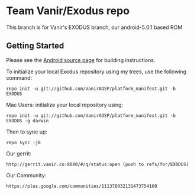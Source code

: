 Team Vanir/Exodus repo
===========

This branch is for Vanir's EXODUS branch, our android-5.0.1 based ROM


Getting Started
---------------

Please see the [Android source page](http://source.android.com/source/index.html) for building instructions.

To initialize your local Exodus repository using my trees, use the following command:

    repo init -u git://github.com/VanirAOSP/platform_manifest.git -b EXODUS

Mac Users: initialize your local repository using:

    repo init -u git://github.com/VanirAOSP/platform_manifest.git -b EXODUS -g darwin

Then to sync up:

    repo sync -j8
    
Our gerrit:

	http://gerrit.vanir.co:8080/#/q/status:open (push to refs/for/EXODUS)

Our Community:

	https://plus.google.com/communities/111378032131473754160

